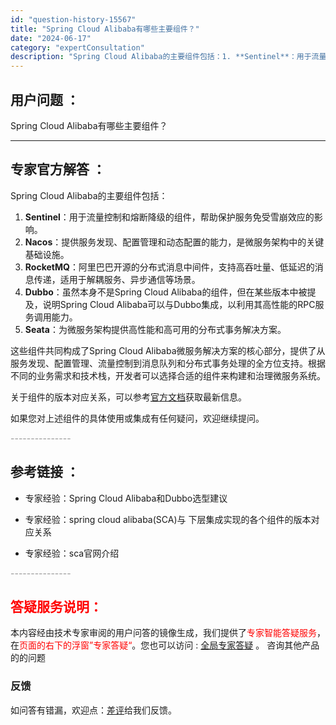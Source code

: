 ```yaml
---
id: "question-history-15567"
title: "Spring Cloud Alibaba有哪些主要组件？"
date: "2024-06-17"
category: "expertConsultation"
description: "Spring Cloud Alibaba的主要组件包括：1. **Sentinel**：用于流量控制和熔断降级的组件，帮助保护服务免受雪崩效应的影响。2. **Nacos**：提供服务发现、配置管理和动态配置的能力，是微服务架构中的关键基础设施。3. **RocketMQ**：阿里巴巴开源的分布式消"
---
```


## 用户问题 ： 
 Spring Cloud Alibaba有哪些主要组件？  

---------------
## 专家官方解答 ：

Spring Cloud Alibaba的主要组件包括：

1. **Sentinel**：用于流量控制和熔断降级的组件，帮助保护服务免受雪崩效应的影响。
2. **Nacos**：提供服务发现、配置管理和动态配置的能力，是微服务架构中的关键基础设施。
3. **RocketMQ**：阿里巴巴开源的分布式消息中间件，支持高吞吐量、低延迟的消息传递，适用于解耦服务、异步通信等场景。
4. **Dubbo**：虽然本身不是Spring Cloud Alibaba的组件，但在某些版本中被提及，说明Spring Cloud Alibaba可以与Dubbo集成，以利用其高性能的RPC服务调用能力。
5. **Seata**：为微服务架构提供高性能和高可用的分布式事务解决方案。

这些组件共同构成了Spring Cloud Alibaba微服务解决方案的核心部分，提供了从服务发现、配置管理、流量控制到消息队列和分布式事务处理的全方位支持。根据不同的业务需求和技术栈，开发者可以选择合适的组件来构建和治理微服务系统。

关于组件的版本对应关系，可以参考[官方文档](https://sca.aliyun.com/docs/2023/overview/version-explain/)获取最新信息。

如果您对上述组件的具体使用或集成有任何疑问，欢迎继续提问。


<font color="#949494">---------------</font> 


## 参考链接 ：

* 专家经验：Spring Cloud Alibaba和Dubbo选型建议 
 
 * 专家经验：spring cloud alibaba(SCA)与 下层集成实现的各个组件的版本对应关系 
 
 * 专家经验：sca官网介绍 


 <font color="#949494">---------------</font> 
 


## <font color="#FF0000">答疑服务说明：</font> 

本内容经由技术专家审阅的用户问答的镜像生成，我们提供了<font color="#FF0000">专家智能答疑服务</font>，在<font color="#FF0000">页面的右下的浮窗”专家答疑“</font>。您也可以访问 : [全局专家答疑](https://answer.opensource.alibaba.com/docs/intro) 。 咨询其他产品的的问题

### 反馈
如问答有错漏，欢迎点：[差评](https://ai.nacos.io/user/feedbackByEnhancerGradePOJOID?enhancerGradePOJOId=15592)给我们反馈。
